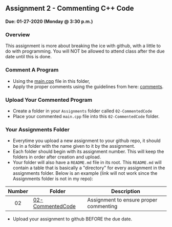 ## Assignment 2 - Commenting C++ Code 
#### Due: 01-27-2020 (Monday @ 3:30 p.m.)

### Overview

This assignment is more about breaking the ice with github, with a little to do with programming. You will NOT be allowed to attend class after the due date until this is done. 

### Comment A Program

- Using the [main.cpp](./main.cpp) file in this folder, 
- Apply the proper comments using the guidelines from here: [comments](../../Resources/01-Comments/README.md).

### Upload Your Commented Program

- Create a folder in your `Assignments` folder called `02-CommentedCode` 
- Place your commented `main.cpp` file into this `02-CommentedCode` folder.


### Your Assignments Folder

- Everytime you upload a new assignment to your github repo, it should be in a folder with the name given to it by the assignment. 
- Each folder should begin with its assignment number. This will keep the folders in order after creation and upload.
- Your folder will also have a `README.md` file in its root. This `README.md` will contain a table that is basically a "directory" for every assignment in the assignments folder. Below is an example (link will not work since the Assignments folder is not in my repo):

| Number | Folder                              | Description                            |
| :----: | ----------------------------------- | -------------------------------------- |
| 02     | [02-CommentedCode](/main_commented.cpp) | Assignment to ensure proper commenting |


- Upload your assignment to github BEFORE the due date. 
